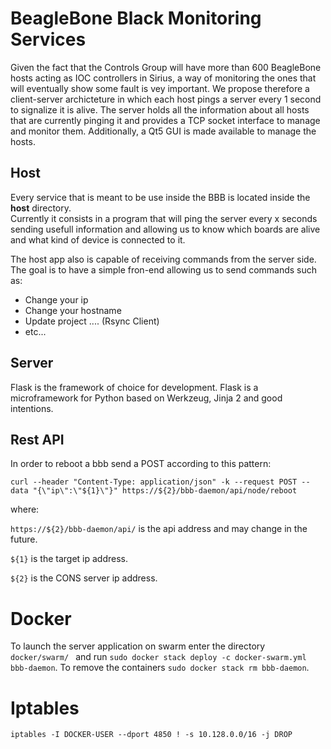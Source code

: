 # BeagleBone Black Monitoring Services

Given the fact that the Controls Group will have more than 600 BeagleBone hosts acting as IOC controllers in Sirius, a way of monitoring the ones that will eventually show some fault is vey important. We propose therefore a client-server archicteture in which each host pings a server every 1 second to signalize it is alive. The server holds all the information about all hosts that are currently pinging it and provides a TCP socket interface to manage and monitor them. Additionally, a Qt5 GUI is made available to manage the hosts.

## Host 

Every service that is meant to be use inside the BBB is located inside the <b>host</b> directory. <br>
Currently it consists in a program that will ping the server every x seconds sending usefull information and allowing us to know which boards are alive and what kind of device is connected to it.

The host app also is capable of receiving commands from the server side. The goal is to have a simple fron-end allowing us to send commands such as:
<ul>
    <li>Change your ip</li>
    <li>Change your hostname</li>
    <li>Update project .... (Rsync Client)</li>
    <li>etc...</li>
</ul>

## Server
Flask is the framework of choice for development.
Flask is a microframework for Python based on Werkzeug, Jinja 2 and good intentions. 

## Rest API
In order to reboot a bbb send a POST according to this pattern:
```
curl --header "Content-Type: application/json" -k --request POST --data "{\"ip\":\"${1}\"}" https://${2}/bbb-daemon/api/node/reboot

```
where: 

`https://${2}/bbb-daemon/api/` is the api address and may change in the future.

`${1}` is the target ip address.

`${2}` is the CONS server ip address.


# Docker
To launch the server application on swarm enter the directory `docker/swarm/ ` and run `sudo docker stack deploy -c docker-swarm.yml bbb-daemon`. To remove the containers `sudo docker stack rm bbb-daemon`.

# Iptables
```
iptables -I DOCKER-USER --dport 4850 ! -s 10.128.0.0/16 -j DROP
```
